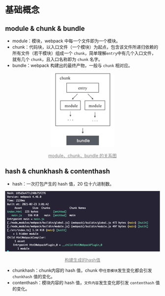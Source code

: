 # 基础概念
## module & chunk & bundle
- module：模块，webpack 中每一个文件即为一个模块。
- chunk：代码块，以入口文件（一个模块）为起点，包含该文件所递归依赖的所有文件（若干模块）组成一个 `chunk`，简单理解`entry`中有几个入口文件，就有几个 `chunk`，且入口名称即为 `chunk` 名字。
- bundle：webpack 构建出的最终产物，一般与 `chunk` 相对应。

<div align="center">
    <img  src="./assets/basic-dep.png" alt="module、chunk、bundle 的关系图"/>
    <p style="text-decoration: underline;color: gray;">module、chunk、bundle 的关系图</p>
</div>

## hash & chunkhash & contenthash
- hash：一次打包产生的 hash 值，20 位十六进制数。

<div align="center">
    <img  src="./assets/hash-example.png" alt="构建生成的hash值"/>
    <p style="text-decoration: underline;color: gray;">构建生成的hash值</p>
</div>

- chunkhash：chunk内容的 hash 值，chunk 中`任意模块`发生变化都会引发 `chunkhash` 值的变化。
- contenthash：模块内容的 hash 值，`文件内容`发生变化即引发 `contenthash` 值的变化。